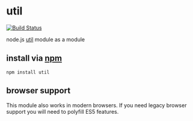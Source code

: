 # util

[![Build Status](https://travis-ci.org/defunctzombie/node-util.png?branch=master)](https://travis-ci.org/defunctzombie/node-util)

node.js [util](http://nodejs.org/api/util.html) module as a module

## install via [npm](npmjs.org)

```shell
npm install util
```

## browser support

This module also works in modern browsers. If you need legacy browser support you will need to polyfill ES5 features.
